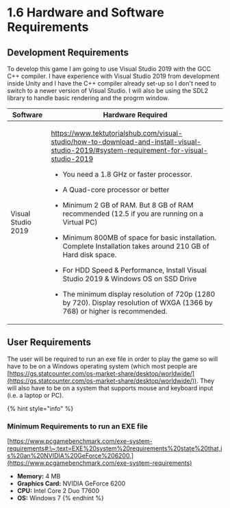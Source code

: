 # 1.6 Hardware and Software Requirements

## Development Requirements

To develop this game I am going to use Visual Studio 2019 with the GCC C++ compiler. I have experience with Visual Studio 2019 from development inside Unity and I have the C++ compiler already set-up so I don't need to switch to a newer version of Visual Studio. I will also be using the SDL2 library to handle basic rendering and the progrm window.

| Software           | Hardware Required                                                                                                                                                                                                                                                                                                                                                                                                                                                                                                                                                                                                                                                                                                                                                                                                                                                                                               |
| ------------------ | --------------------------------------------------------------------------------------------------------------------------------------------------------------------------------------------------------------------------------------------------------------------------------------------------------------------------------------------------------------------------------------------------------------------------------------------------------------------------------------------------------------------------------------------------------------------------------------------------------------------------------------------------------------------------------------------------------------------------------------------------------------------------------------------------------------------------------------------------------------------------------------------------------------- |
| Visual Studio 2019 | <p><a href="https://www.tektutorialshub.com/visual-studio/how-to-download-and-install-visual-studio-2019/#system-requirement-for-visual-studio-2019">https://www.tektutorialshub.com/visual-studio/how-to-download-and-install-visual-studio-2019/#system-requirement-for-visual-studio-2019</a></p><ul><li>You need a 1.8 GHz or faster processor.</li></ul><ul><li>A Quad-core processor or better</li></ul><ul><li>Minimum 2 GB of RAM. But 8 GB of RAM recommended (12.5 if you are running on a Virtual PC)</li></ul><ul><li>Minimum 800MB of space for basic installation. Complete Installation takes around 210 GB of Hard disk space.</li></ul><ul><li>For HDD Speed &#x26; Performance, Install Visual Studio 2019 &#x26; Windows OS on SSD Drive</li></ul><ul><li>The minimum display resolution of 720p (1280 by 720). Display resolution of WXGA (1366 by 768) or higher is recommended.</li></ul> |

## User Requirements

The user will be required to run an exe file in order to play the game so will have to be on a Windows operating system (which most people are [https://gs.statcounter.com/os-market-share/desktop/worldwide/](https://gs.statcounter.com/os-market-share/desktop/worldwide/)). They will also have to be on a system that supports mouse and keyboard input (i.e. a laptop or PC).

{% hint style="info" %}
### Minimum Requirements to run an EXE file



[https://www.pcgamebenchmark.com/exe-system-requirements#:\~:text=EXE%20system%20requirements%20state%20that,is%20an%20NVIDIA%20GeForce%206200.](https://www.pcgamebenchmark.com/exe-system-requirements)



* **Memory:** 4 MB
* **Graphics Card:** NVIDIA GeForce 6200
* **CPU:** Intel Core 2 Duo T7600
* **OS:** Windows 7
{% endhint %}
